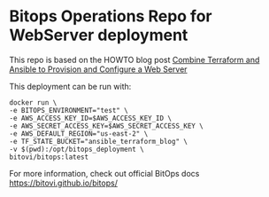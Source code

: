 # Bitops Operations Repo for WebServer deployment

This repo is based on the HOWTO blog post [Combine Terraform and Ansible to Provision and Configure a Web Server](https://www.bitovi.com/blog/bitops-terraform-ansible)

This deployment can be run with:
```
docker run \
-e BITOPS_ENVIRONMENT="test" \
-e AWS_ACCESS_KEY_ID=$AWS_ACCESS_KEY_ID \
-e AWS_SECRET_ACCESS_KEY=$AWS_SECRET_ACCESS_KEY \
-e AWS_DEFAULT_REGION="us-east-2" \
-e TF_STATE_BUCKET="ansible_terraform_blog" \
-v $(pwd):/opt/bitops_deployment \
bitovi/bitops:latest
```

For more information, check out official BitOps docs https://bitovi.github.io/bitops/
